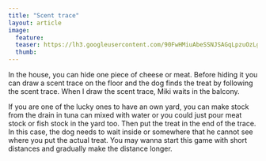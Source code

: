 ```yaml
---
title: "Scent trace"
layout: article
image:
  feature:
  teaser: https://lh3.googleusercontent.com/90FwHMiuAbeSSNJSAGqLpzuOzLgWyDggBvvIaPWl8Tip_BQwl1riKWKkim6ZD45NNTOiZueNhClNq7y9fzaoFoGM0iwIixeSuTo8sl7Jc8cq3ZnSZj4MDsFjyZfFplwhnEnDbEt95hjoy9uYqwDiAJv5Eak1Foe2Bt9xnFYLbVqZyhBwwTEBH-bQBOBtiPbF_C0QiicUpegV1l4EHUQLyWjJjqgugZghSOrS3Ea_coOpc4PxyutS7hAUSqjRfSk8tEvHPp31wlSyhlmho2cSM3LUw7rgq1KCGuk6pyClZmxAioAZagkh8uIed1He_X5hxNmedZmuZcOjSgt6IwUwOU9QakWJmOYzLCmteuGSUIsbEtFFnWg5UIyb171lS39hEPmNkGglWis_UXPkgd9UC9XY2obytWN0AAjY6EMS3eRQqdRRGs68JjK5BiVog7r4KjwwiYMxRMQdn51ELzrD_lnVVsb2n985eq0BOF5kdwzTl5wWQWXJxmC0mqtHhSLIB_PZGcs0YXUvno9XMc-LZnH5nUVbTvSqLabVa42FtyA=w245
  thumb:
---
```


In the house, you can hide one piece of cheese or meat. Before hiding it you can draw a scent trace on the floor and the dog finds the treat by following the scent trace. When I draw the scent trace, Miki waits in the balcony.

If you are one of the lucky ones to have an own yard, you can make stock from the drain in tuna can mixed with water or you could just pour meat stock or fish stock in the yard too. Then put the treat in the end of the trace. In this case, the dog needs to wait inside or somewhere that he cannot see where you put the actual treat. You may wanna start this game with short distances and gradually make the distance longer.
